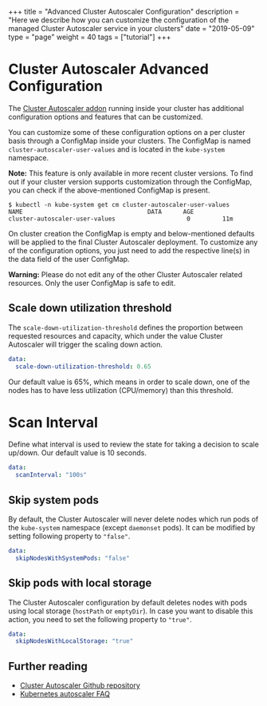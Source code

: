 +++
title = "Advanced Cluster Autoscaler Configuration"
description = "Here we describe how you can customize the configuration of the managed Cluster Autoscaler service in your clusters"
date = "2019-05-09"
type = "page"
weight = 40
tags = ["tutorial"]
+++

# Cluster Autoscaler Advanced Configuration

The [Cluster Autoscaler addon](https://github.com/kubernetes/autoscaler/tree/master/cluster-autoscaler) running inside your cluster has additional configuration options and features that can be customized.

You can customize some of these configuration options on a per cluster basis through a ConfigMap inside your clusters. The ConfigMap is named `cluster-autoscaler-user-values` and is located in the `kube-system` namespace.

__Note:__ This feature is only available in more recent cluster versions. To find out if your cluster version supports customization through the ConfigMap, you can check if the above-mentioned ConfigMap is present.

```nohighlight
$ kubectl -n kube-system get cm cluster-autoscaler-user-values
NAME                                   DATA      AGE
cluster-autoscaler-user-values                    0         11m
```

On cluster creation the ConfigMap is empty and below-mentioned defaults will be applied to the final Cluster Autoscaler deployment. To customize any of the configuration options, you just need to add the respective line(s) in the data field of the user ConfigMap.

__Warning:__ Please do not edit any of the other Cluster Autoscaler related resources. Only the user ConfigMap is safe to edit.

## Scale down utilization threshold

The `scale-down-utilization-threshold` defines the proportion between requested resources and capacity, which under the value Cluster Autoscaler will trigger the scaling down action.

```yaml
data:
  scale-down-utilization-threshold: 0.65
```

Our default value is 65%, which means in order to scale down, one of the nodes has to have less utilization (CPU/memory) than this threshold.

# Scan Interval

Define what interval is used to review the state for taking a decision to scale up/down. Our default value is 10 seconds.

```yaml
data:
  scanInterval: "100s"
```

## Skip system pods

By default, the Cluster Autoscaler will never delete nodes which run pods of the `kube-system` namespace (except `daemonset` pods). It can be modified by setting following property to `"false"`.

```yaml
data:
  skipNodesWithSystemPods: "false"
```

## Skip pods with local storage

The Cluster Autoscaler configuration by default deletes nodes with pods using local storage (`hostPath` or `emptyDir`). In case you want to disable this action, you need to set the following property to `"true"`.

```yaml
data:
  skipNodesWithLocalStorage: "true"
```

## Further reading

- [Cluster Autoscaler Github repository](https://github.com/kubernetes/autoscaler/tree/master/cluster-autoscaler)
- [Kubernetes autoscaler FAQ](https://github.com/kubernetes/autoscaler/blob/master/cluster-autoscaler/FAQ.md)
